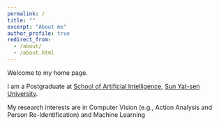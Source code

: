 ```yaml
---
permalink: /
title: ""
excerpt: "About me"
author_profile: true
redirect_from: 
  - /about/
  - /about.html
---
```


Welcome to my home page.

I am a Postgraduate at [School of Artificial Intelligence](http://sai.sysu.edu.cn/), [Sun Yat-sen University](http://www.sysu.edu.cn/2012/en/index.htm).

My research interests are in Computer Vision (e.g., Action Analysis and Person Re-Identification) and Machine Learning